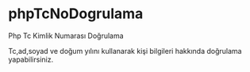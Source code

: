 # phpTcNoDogrulama
Php Tc Kimlik Numarası Doğrulama

Tc,ad,soyad ve doğum yılını kullanarak kişi bilgileri hakkında doğrulama yapabilirsiniz.

